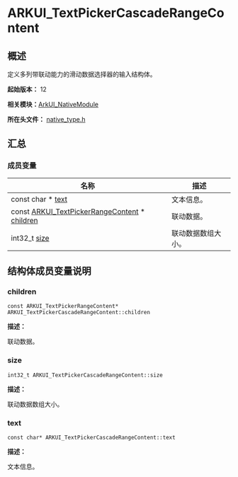 # ARKUI_TextPickerCascadeRangeContent


## 概述

定义多列带联动能力的滑动数据选择器的输入结构体。

**起始版本：** 12

**相关模块：**[ArkUI_NativeModule](_ark_u_i___native_module.md)

**所在头文件：** [native_type.h](native__type_8h.md)

## 汇总


### 成员变量

| 名称 | 描述 | 
| -------- | -------- |
| const char \* [text](#text) | 文本信息。  | 
| const [ARKUI_TextPickerRangeContent](_a_r_k_u_i___text_picker_range_content.md) \* [children](#children) | 联动数据。  | 
| int32_t [size](#size) | 联动数据数组大小。  | 


## 结构体成员变量说明


### children

```
const ARKUI_TextPickerRangeContent* ARKUI_TextPickerCascadeRangeContent::children
```
**描述：**

联动数据。


### size

```
int32_t ARKUI_TextPickerCascadeRangeContent::size
```
**描述：**

联动数据数组大小。


### text

```
const char* ARKUI_TextPickerCascadeRangeContent::text
```
**描述：**

文本信息。
